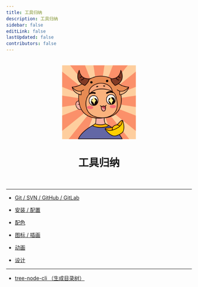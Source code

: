 ```yaml
---
title: 工具归纳
description: 工具归纳
sidebar: false
editLink: false
lastUpdated: false
contributors: false
---
```


<div style="margin: 0 auto; padding: 20px 0; width: 200px; text-align: center;">
  <img src="/images/tools.png" />
  <h1>工具归纳</h1>
</div>

<Badge text="站内" />

---

- [Git / SVN / GitHub / GitLab](/d-tools/a-git.md)

- [安装 / 配置](/d-tools/b-use.md)

- [配色](/d-tools/c-color.md)

- [图标 / 插画](/d-tools/d-icon.md)

- [动画](/d-tools/e-animation.md)

- [设计](/d-tools/f-design.md)

<Badge text="npm" />

---

- [tree-node-cli （生成目录树）](https://www.npmjs.com/package/tree-node-cli)
